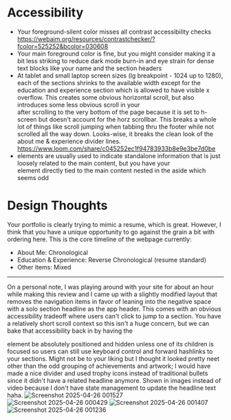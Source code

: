 # Accessibility
- Your foreground-silent color misses all contrast accessibility checks https://webaim.org/resources/contrastchecker/?fcolor=525252&bcolor=030608
- Your main foreground color is fine, but you might consider making it a bit less striking to reduce dark mode burn-in and eye strain for dense text blocks like your name and the section headers
- At tablet and small laptop screen sizes (lg breakpoint - 1024 up to 1280), each of the sections shrinks to the available width except for the education and experience section which is allowed to have visible x overflow. This creates some obvious horizontal scroll, but also introduces some less obvious scroll in your <aside> after scrolling to the very bottom of the page because it is set to h-screen but doesn't account for the horz scrollbar. This breaks a whole lot of things like scroll jumping when tabbing thru the footer while not scrolled all the way down. Looks-wise, it breaks the clean look of the about me & experience divider lines. https://www.loom.com/share/c045252ec1f94783933b8e9e3be7d0be
- <aside> elements are usually used to indicate standalone information that is just loosely related to the main content, but you have your <nav> element directly tied to the main content nested in the aside which seems odd

# Design Thoughts
Your portfolio is clearly trying to mimic a resume, which is great. However, I think that you have a unique opportunity to go against the grain a bit with ordering here. This is the core timeline of the webpage currently: 
- About Me: Chronological
- Education & Experience: Reverse Chronological (resume standard)
- Other items: Mixed

---------------------------------------------------------------------------------
On a personal note, I was playing around with your site for about an hour while making this review and I came up with a slightly modified layout that removes the navigation items in favor of leaning into the negative space with a solo section headline as the app header. This comes with an obvious accessibility tradeoff where users can't click to jump to a section. You have a relatively short scroll context so this isn't a huge concern, but we can bake that accessibility back in by having the <nav> element be absolutely positioned and hidden unless one of its children is focused so users can still use keyboard control and forward hashlinks to your sections. Might not be to your liking but I thought it looked pretty neet other than the odd grouping of achievements and artwork; I would have made a nice divider and used trophy icons instead of traditional bullets since it didn't have a related headline anymore. Shown in images instead of video because I don't have state management to update the headline text haha.
![Screenshot 2025-04-26 001527](https://github.com/user-attachments/assets/1accb584-0fce-4cb2-aa41-55b304181b4e)
![Screenshot 2025-04-26 000429](https://github.com/user-attachments/assets/082e5229-575b-4cff-afe8-c8fee9f7ef3c)
![Screenshot 2025-04-26 001407](https://github.com/user-attachments/assets/1ed6df90-36d1-477d-a032-6b8acb93f5aa)
![Screenshot 2025-04-26 001236](https://github.com/user-attachments/assets/7d093b0b-89c9-4139-81a4-dd86c4b435dc)
